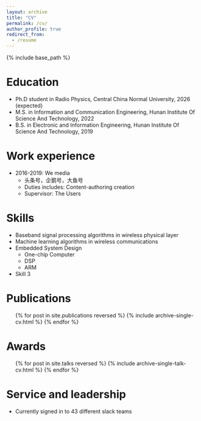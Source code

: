```yaml
---
layout: archive
title: "CV"
permalink: /cv/
author_profile: true
redirect_from:
  - /resume
---
```


{% include base_path %}

Education
======
* Ph.D student in Radio Physics, Central China Normal University, 2026 (expected)
* M.S. in Information and Communication Engineering, Hunan Institute Of Science And Technology, 2022
* B.S. in Electronic and Information Engineering, Hunan Institute Of Science And Technology, 2019

Work experience
======
* 2016-2019: We media
  * 头条号，企鹅号，大鱼号
  * Duties includes: Content-authoring creation
  * Supervisor: The Users

  
Skills
======
* Baseband signal processing algorithms in wireless physical layer
* Machine learning algorithms in wireless communications
* Embedded System Design
  * One-chip Computer
  * DSP
  * ARM
* Skill 3

Publications
======
  <ul>{% for post in site.publications reversed %}
    {% include archive-single-cv.html %}
  {% endfor %}</ul>
  
Awards
======
  <ul>{% for post in site.talks reversed %}
    {% include archive-single-talk-cv.html  %}
  {% endfor %}</ul>
  
Service and leadership
======
* Currently signed in to 43 different slack teams

